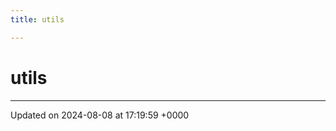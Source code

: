 ```yaml
---
title: utils

---
```


# utils








-------------------------------

Updated on 2024-08-08 at 17:19:59 +0000